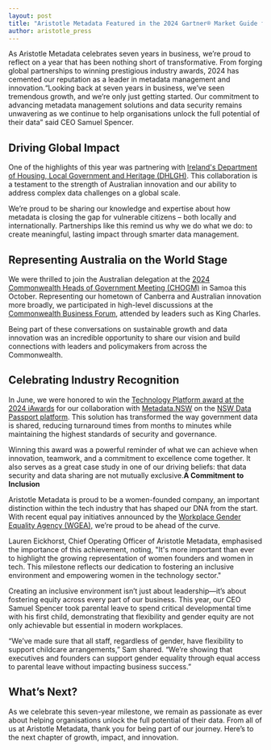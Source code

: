 ```yaml
---
layout: post
title: "Aristotle Metadata Featured in the 2024 Gartner® Market Guide for Data and Analytics Governance Platforms"
author: aristotle_press
---
```


As Aristotle Metadata celebrates seven years in business, we’re proud to reflect on a year that has been nothing short of transformative. From forging global partnerships to winning prestigious industry awards, 2024 has cemented our reputation as a leader in metadata management and innovation.“Looking back at seven years in business, we’ve seen tremendous growth, and we’re only just getting started. Our commitment to advancing metadata management solutions and data security remains unwavering as we continue to help organisations unlock the full potential of their data” said CEO Samuel Spencer.

## Driving Global Impact

One of the highlights of this year was partnering with [Ireland's Department of Housing, Local Government and Heritage (DHLGH)](https://www.gov.ie/en/organisation/department-of-housing-local-government-and-heritage/). This collaboration is a testament to the strength of Australian innovation and our ability to address complex data challenges on a global scale.

We’re proud to be sharing our knowledge and expertise about how metadata is closing the gap for vulnerable citizens – both locally and internationally. Partnerships like this remind us why we do what we do: to create meaningful, lasting impact through smarter data management.

## Representing Australia on the World Stage

We were thrilled to join the Australian delegation at the [2024 Commonwealth Heads of Government Meeting (CHOGM)](https://thecommonwealth.org/chogm) in Samoa this October. Representing our hometown of Canberra and Australian innovation more broadly, we participated in high-level discussions at the [Commonwealth Business Forum](https://samoachogm2024.ws/cbf/), attended by leaders such as King Charles.

Being part of these conversations on sustainable growth and data innovation was an incredible opportunity to share our vision and build connections with leaders and policymakers from across the Commonwealth.

## Celebrating Industry Recognition

In June, we were honored to win the [Technology Platform award at the 2024 iAwards](https://aiia.com.au/iaward/2024-act-winners-and-merit-recipients/) for our collaboration with [Metadata.NSW](https://metadata.nsw.gov.au/home/) on the [NSW Data Passport platform](https://publicspectrum.co/revolutionising-data-governance-the-role-of-metadata-nsw-in-nsw-government-cyber-security-compliance/). This solution has transformed the way government data is shared, reducing turnaround times from months to minutes while maintaining the highest standards of security and governance.

Winning this award was a powerful reminder of what we can achieve when innovation, teamwork, and a commitment to excellence come together. It also serves as a great case study in one of our driving beliefs: that data security and data sharing are not mutually exclusive.**A Commitment to Inclusion**

Aristotle Metadata is proud to be a women-founded company, an important distinction within the tech industry that has shaped our DNA from the start. With recent equal pay initiatives announced by the [Workplace Gender Equality Agency (WGEA),](https://www.wgea.gov.au/) we’re proud to be ahead of the curve. 

Lauren Eickhorst, Chief Operating Officer of Aristotle Metadata, emphasised the importance of this achievement, noting, "It's more important than ever to highlight the growing representation of women founders and women in tech. This milestone reflects our dedication to fostering an inclusive environment and empowering women in the technology sector."

Creating an inclusive environment isn’t just about leadership—it’s about fostering equity across every part of our business. This year, our CEO Samuel Spencer took parental leave to spend critical developmental time with his first child, demonstrating that flexibility and gender equity are not only achievable but essential in modern workplaces.

“We’ve made sure that all staff, regardless of gender, have flexibility to support childcare arrangements,” Sam shared. “We’re showing that executives and founders can support gender equality through equal access to parental leave without impacting business success.”

## What’s Next?

As we celebrate this seven-year milestone, we remain as passionate as ever about helping organisations unlock the full potential of their data. From all of us at Aristotle Metadata, thank you for being part of our journey. Here’s to the next chapter of growth, impact, and innovation.
